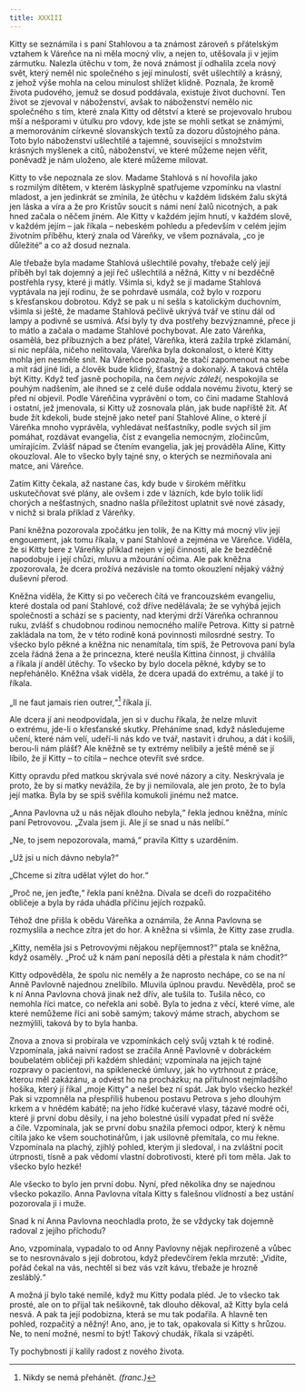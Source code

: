```yaml
---
title: XXXIII
---
```


Kitty se seznámila i s paní Stahlovou a ta známost zároveň s přátelským vztahem k Váreňce na ni měla mocný vliv, a nejen to, utěšovala ji v jejím zármutku. Nalezla útěchu v tom, že nová známost jí odhalila zcela nový svět, který neměl nic společného s její minulostí, svět ušlechtilý a krásný, z jehož výše mohla na celou minulost shlížet klidně. Poznala, že kromě života pudového, jemuž se dosud poddávala, existuje život duchovní. Ten život se zjevoval v náboženství, avšak to náboženství nemělo nic společného s tím, které znala Kitty od dětství a které se projevovalo hrubou mší a nešporami v útulku pro vdovy, kde jste se mohli setkat se známými, a memorováním církevně slovanských textů za dozoru důstojného pána. Toto bylo náboženství ušlechtilé a tajemné, související s množstvím krásných myšlenek a citů, náboženství, ve které můžeme nejen věřit, poněvadž je nám uloženo, ale které můžeme milovat.

Kitty to vše nepoznala ze slov. Madame Stahlová s ní hovořila jako s rozmilým dítětem, v kterém láskyplně spatřujeme vzpomínku na vlastní mladost, a jen jedinkrát se zmínila, že útěchu v každém lidském žalu skýtá jen láska a víra a že pro Kristův soucit s námi není žalů nicotných, a pak hned začala o něčem jiném. Ale Kitty v každém jejím hnutí, v každém slově, v každém jejím – jak říkala – nebeském pohledu a především v celém jejím životním příběhu, který znala od Váreňky, ve všem poznávala, „co je důležité“ a co až dosud neznala.

Ale třebaže byla madame Stahlová ušlechtilé povahy, třebaže celý její příběh byl tak dojemný a její řeč ušlechtilá a něžná, Kitty v ní bezděčně postřehla rysy, které ji mátly. Všimla si, když se jí madame Stahlová vyptávala na její rodinu, že se pohrdavě usmála, což bylo v rozporu s křesťanskou dobrotou. Když se pak u ní sešla s katolickým duchovním, všimla si ještě, že madame Stahlová pečlivě ukrývá tvář ve stínu dál od lampy a podivně se usmívá. Aťsi byly ty dva postřehy bezvýznamné, přece ji to mátlo a začala o madame Stahlové pochybovat. Ale zato Váreňka, osamělá, bez příbuzných a bez přátel, Váreňka, která zažila trpké zklamání, si nic nepřála, ničeho nelitovala, Váreňka byla dokonalost, o které Kitty mohla jen nesměle snít. Na Váreňce poznala, že stačí zapomenout na sebe a mít rád jiné lidi, a člověk bude klidný, šťastný a dokonalý. A taková chtěla být Kitty. Když teď jasně pochopila, na čem _nejvíc záleží,_ nespokojila se pouhým nadšením, ale ihned se z celé duše oddala novému životu, který se před ní objevil. Podle Váreňčina vyprávění o tom, co činí madame Stahlová i ostatní, jež jmenovala, si Kitty už zosnovala plán, jak bude napříště žít. Ať bude žít kdekoli, bude stejně jako neteř paní Stahlové Aline, o které jí Váreňka mnoho vyprávěla, vyhledávat nešťastníky, podle svých sil jim pomáhat, rozdávat evangelia, číst z evangelia nemocným, zločincům, umírajícím. Zvlášť nápad se čtením evangelia, jak jej prováděla Aline, Kitty okouzloval. Ale to všecko byly tajné sny, o kterých se nezmiňovala ani matce, ani Váreňce.

Zatím Kitty čekala, až nastane čas, kdy bude v širokém měřítku uskutečňovat své plány, ale ovšem i zde v lázních, kde bylo tolik lidí chorých a nešťastných, snadno našla příležitost uplatnit své nové zásady, v nichž si brala příklad z Váreňky.

Paní kněžna pozorovala zpočátku jen tolik, že na Kitty má mocný vliv její engouement, jak tomu říkala, v paní Stahlové a zejména ve Váreňce. Viděla, že si Kitty bere z Váreňky příklad nejen v její činnosti, ale že bezděčně napodobuje i její chůzi, mluvu a mžourání očima. Ale pak kněžna zpozorovala, že dcera prožívá nezávisle na tomto okouzlení nějaký vážný duševní přerod.

Kněžna viděla, že Kitty si po večerech čítá ve francouzském evangeliu, které dostala od paní Stahlové, což dříve nedělávala; že se vyhýbá jejich společnosti a schází se s pacienty, nad kterými drží Váreňka ochrannou ruku, zvlášť s chudobnou rodinou nemocného malíře Petrova. Kitty si patrně zakládala na tom, že v této rodině koná povinnosti milosrdné sestry. To všecko bylo pěkné a kněžna nic nenamítala, tím spíš, že Petrovova paní byla zcela řádná žena a že princezna, které neušla Kittina činnost, ji chválila a říkala jí anděl útěchy. To všecko by bylo docela pěkné, kdyby se to nepřehánělo. Kněžna však viděla, že dcera upadá do extrému, a také jí to říkala.

„Il ne faut jamais rien outrer,“[^34] říkala jí.

Ale dcera jí ani neodpovídala, jen si v duchu říkala, že nelze mluvit o extrému, jde-li o křesťanské skutky. Přeháníme snad, když následujeme učení, které nám velí, udeří-li nás kdo ve tvář, nastavit i druhou, a dát i košili, berou-li nám plášť? Ale kněžně se ty extrémy nelíbily a ještě méně se jí líbilo, že jí Kitty – to cítila – nechce otevřít své srdce.

Kitty opravdu před matkou skrývala své nové názory a city. Neskrývala je proto, že by si matky nevážila, že by ji nemilovala, ale jen proto, že to byla její matka. Byla by se spíš svěřila komukoli jinému než matce.

„Anna Pavlovna už u nás nějak dlouho nebyla,“ řekla jednou kněžna, míníc paní Petrovovou. „Zvala jsem ji. Ale jí se snad u nás nelíbí.“

„Ne, to jsem nepozorovala, mamá,“ pravila Kitty s uzarděním.

„Už jsi u nich dávno nebyla?“

„Chceme si zítra udělat výlet do hor.“

„Proč ne, jen jeďte,“ řekla paní kněžna. Dívala se dceři do rozpačitého obličeje a byla by ráda uhádla příčinu jejích rozpaků.

Téhož dne přišla k obědu Váreňka a oznámila, že Anna Pavlovna se rozmyslila a nechce zítra jet do hor. A kněžna si všimla, že Kitty zase zrudla.

„Kitty, neměla jsi s Petrovovými nějakou nepříjemnost?“ ptala se kněžna, když osaměly. „Proč už k nám paní neposílá děti a přestala k nám chodit?“

Kitty odpověděla, že spolu nic neměly a že naprosto nechápe, co se na ní Anně Pavlovně najednou znelíbilo. Mluvila úplnou pravdu. Nevěděla, proč se k ní Anna Pavlovna chová jinak než dřív, ale tušila to. Tušila něco, co nemohla říci matce, co neřekla ani sobě. Byla to jedna z věcí, které víme, ale které nemůžeme říci ani sobě samým; takový máme strach, abychom se nezmýlili, taková by to byla hanba.

Znova a znova si probírala ve vzpomínkách celý svůj vztah k té rodině. Vzpomínala, jaká naivní radost se zračila Anně Pavlovně v dobráckém boubelatém obličeji při každém shledání; vzpomínala na jejich tajné rozpravy o pacientovi, na spiklenecké úmluvy, jak ho vytrhnout z práce, kterou měl zakázánu, a odvést ho na procházku; na přítulnost nejmladšího hošíka, který jí říkal „moje Kitty“ a nešel bez ní spát. Jak bylo všecko hezké! Pak si vzpomněla na přespříliš hubenou postavu Petrova s jeho dlouhým krkem a v hnědém kabátě; na jeho řídké kučeravé vlasy, tázavé modré oči, které ji první dobu děsily, i na jeho bolestné úsilí vypadat před ní svěže a čile. Vzpomínala, jak se první dobu snažila přemoci odpor, který k němu cítila jako ke všem souchotinářům, i jak usilovně přemítala, co mu řekne. Vzpomínala na plachý, zjihlý pohled, kterým ji sledoval, i na zvláštní pocit útrpnosti, tísně a pak vědomí vlastní dobrotivosti, které při tom měla. Jak to všecko bylo hezké!

Ale všecko to bylo jen první dobu. Nyní, před několika dny se najednou všecko pokazilo. Anna Pavlovna vítala Kitty s falešnou vlídností a bez ustání pozorovala ji i muže.

Snad k ní Anna Pavlovna neochladla proto, že se vždycky tak dojemně radoval z jejího příchodu?

Ano, vzpomínala, vypadalo to od Anny Pavlovny nějak nepřirozeně a vůbec se to nesrovnávalo s její dobrotou, když předevčírem řekla mrzutě: „Vidíte, pořád čekal na vás, nechtěl si bez vás vzít kávu, třebaže je hrozně zesláblý.“

A možná jí bylo také nemilé, když mu Kitty podala pléd. Je to všecko tak prosté, ale on to přijal tak nešikovně, tak dlouho děkoval, až Kitty byla celá nesvá. A pak ta její podobizna, která se mu tak podařila. A hlavně ten pohled, rozpačitý a něžný! Ano, ano, je to tak, opakovala si Kitty s hrůzou. Ne, to není možné, nesmí to být! Takový chudák, říkala si vzápětí.

Ty pochybnosti jí kalily radost z nového života.

  

[^34]: Nikdy se nemá přehánět. _(franc.)_
